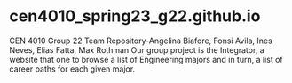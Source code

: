 # cen4010_spring23_g22.github.io
CEN 4010 Group 22 Team Repository-Angelina Biafore, Fonsi Avila, Ines Neves, Elias Fatta, Max Rothman
Our group project is the Integrator, a website that one to browse a list of Engineering majors and in turn, a list of career paths for each given major.
